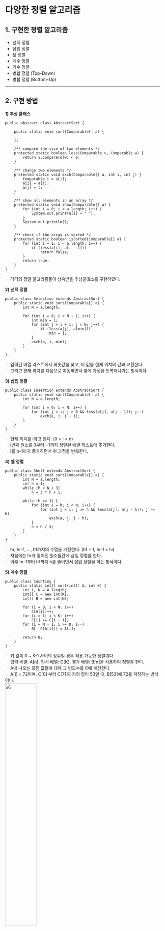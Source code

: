 # 다양한 정렬 알고리즘
## 1. 구현한 정렬 알고리즘
* 선택 정렬
* 삽입 정렬
* 쉘 정렬
* 계수 정렬
* 기수 정렬
* 병합 정렬 (Top-Down)
* 병합 정렬 (Bottom-Up)

-----
## 2. 구현 방법
**1) 추상 클래스**
```
public abstract class AbstractSort {

	public static void sort(Comparable[] a) {

	};

	/** compare the size of two elements */
	protected static boolean less(Comparable v, Comparable w) {
		return v.compareTo(w) < 0;
	}

	/** change two elements */
	protected static void exch(Comparable[] a, int i, int j) {
		Comparable t = a[i];
		a[i] = a[j];
		a[j] = t;
	}

	/** show all elements in an array */
	protected static void show(Comparable[] a) {
		for (int i = 0; i < a.length; i++) {
			System.out.print(a[i] + " ");
		}
		System.out.println();
	}

	/** check if the array is sorted */
	protected static boolean isSorted(Comparable[] a) {
		for (int i = 1; i < a.length; i++) {
			if (less(a[i], a[i - 1]))
				return false;
		}
		return true;
	}
}
```
ㆍ 각각의 정렬 알고리즘들이 상속받을 추상클래스를 구현하였다.   

**2) 선택 정렬**
```
public class Selection extends AbstractSort {
	public static void sort(Comparable[] a) {
		int N = a.length;

		for (int i = 0; i < N - 1; i++) {
			int min = i;
			for (int j = i + 1; j < N; j++) {
				if (less(a[j], a[min]))
					min = j;
			}
			exch(a, i, min);
		}
	}
}
```
ㆍ 입력된 배열 리스트에서 최솟값을 찾고, 이 값을 현재 위치의 값과 교환한다.  
ㆍ 그리고 현재 위치를 다음으로 이동하면서 앞에 과정을 반복해나가는 방식이다.

**3) 삽입 정렬**
```
public class Insertion extends AbstractSort {
	public static void sort(Comparable[] a) {
		int N = a.length;

		for (int i = 0; i < N; i++) {
			for (int j = i; j > 0 && less(a[j], a[j - 1]); j--)
				exch(a, j, j - 1);
		}
	}
}
```
ㆍ 현재 위치를 i라고 한다. (0 < i < n)   
ㆍ i번째 원소를 0부터 i-1까지 정렬된 배열 리스트에 추가한다.  
ㆍ i를 n-1까지 증가하면서 위 과정을 반복한다.  

**4) 쉘 정렬**
```
public class Shell extends AbstractSort {
	public static void sort(Comparable[] a) {
		int N = a.length;
		int h = 1;
		while (h < N / 3)
			h = 3 * h + 1;

		while (h >= 1) {
			for (int i = h; i < N; i++) {
				for (int j = i; j >= h && less(a[j], a[j - h]); j -= h)
					exch(a, j, j - h);
			}
			h = h / 3;
		}
	}
}
```
ㆍ hr, hr-1, ..., h1까지의 수열을 가정한다. (h1 = 1, hi-1 < hi)  
ㆍ 처음에는 hr개 떨어진 원소들간에 삽입 정렬을 한다.  
ㆍ 이후 hr-1부터 h1까지 h를 줄이면서 삽입 정렬을 하는 방식이다.  

**5) 계수 정렬**
```
public class Counting {
	public static int[] sort(int[] A, int K) {
		int i, N = A.length;
		int[] C = new int[K];
		int[] B = new int[N];

		for (i = 0; i < N; i++)
			C[A[i]]++;
		for (i = 1; i < K; i++)
			C[i] += C[i - 1];
		for (i = N - 1; i >= 0; i--)
			B[--C[A[i]]] = A[i];

		return B;
	}
}
```
ㆍ 키 값이 0 ~ K-1 사이의 정수일 경우 적용 가능한 정렬이다.  
ㆍ 입력 배열: A[n], 임시 배열: C[K], 결과 배열: B[n]을 사용하여 정렬을 한다.  
ㆍ A에 나오는 모든 값들에 대해 그 빈도수를 C에 계산한다.   
ㆍ A[i] = 72이며, C[0] 부터 C[71]까지의 합이 53일 때, B[53]에 72를 저장하는 방식이다.   
<img src="https://user-images.githubusercontent.com/61148914/87389119-1d69ae00-c5e1-11ea-9fed-ef019a0a2473.JPG" width="45%">   
ㆍ 계수 정렬이 동작하는 과정은 위 사진과 같다.   
   
**6) 기수 정렬**
```
public class Radix {
	public static void sort(int[] A) {
		int i, m = A[0];
		int exp = 1;
		int N = A.length;

		int[] B = new int[N];

		for (i = 1; i < N; i++)
			if (A[i] > m)
				m = A[i];

		while (m / exp > 0) {
			int[] C = new int[10];

			for (i = 0; i < N; i++)
				C[(A[i] / exp) % 10]++;
			for (i = 1; i < 10; i++)
				C[i] += C[i - 1];
			for (i = N - 1; i >= 0; i--)
				B[--C[(A[i] / exp) % 10]] = A[i];

			for (i = 0; i < N; i++)
				A[i] = B[i];

			exp *= 10;
		}
	}
}
```
ㆍ 낮은 자리수부터 비교하여 정렬하는 형태의 알고리즘이다.   
ㆍ 낮은 자리수의 정렬이 끝나면 높은 자리수 순서대로 위 과정을 반복한다.   

**7) 병합 정렬 (Top-Down)**
```
public class MergeTD extends AbstractSort {
	private static void merge(Comparable[] a, Comparable[] aux, int low, int middle, int high) {

		/** copy the contents of the a[] to the aux[] */
		for (int k = low; k <= high; k++)
			aux[k] = a[k];

		int i = low;
		int j = middle + 1;

		/** compare the aux[] and save the merged result back to the a[] */
		for (int k = low; k <= high; k++) {
			if (i > middle)
				a[k] = aux[j++];
			else if (j > high)
				a[k] = aux[i++];
			else if (less(aux[j], aux[i]))
				a[k] = aux[j++];
			else
				a[k] = aux[i++];
		}
	}

	public static void sort(Comparable[] a) {
		Comparable[] aux = new Comparable[a.length];
		sort(a, aux, 0, a.length - 1);
	}

	private static void sort(Comparable[] a, Comparable[] aux, int low, int high) {
		if (high <= low)
			return;

		int middle = low + (high - low) / 2;

		sort(a, aux, low, middle);
		sort(a, aux, middle + 1, high);
		merge(a, aux, low, middle, high);
	}
}
```
ㆍ 배열을 두 부분으로 분할한다.   
ㆍ 각 부분을 재귀적으로 정렬한다.   
ㆍ 두 부분을 병합하는 순으로 정렬이 이루어진다.   
<img src="https://user-images.githubusercontent.com/61148914/87500871-9d068400-c698-11ea-8aa7-608e099ec86f.JPG" width="50%">   
ㆍ Top-Down 병합 정렬의 동작 과정은 위 사진과 같다.   

**8) 병합 정렬 (Bottom-Up)**
```
public class MergeBU extends AbstractSort {
	private static void merge(Comparable[] in, Comparable[] out, int low, int middle, int high) {
		int i = low;
		int j = middle + 1;

		/** merge in[] and store in out[] */
		for (int k = low; k <= high; k++) {
			if (i > middle)
				out[k] = in[j++];
			else if (j > high)
				out[k] = in[i++];
			else if (less(in[j], in[i]))
				out[k] = in[j++];
			else
				out[k] = in[i++];
		}
	}

	public static void sort(Comparable[] a) {
		Comparable[] src = a;
		Comparable[] dst = new Comparable[a.length];
		Comparable[] tmp;

		int N = a.length;

		/** array size of the parts to be merged */
		for (int n = 1; n < N; n *= 2) {

			/** array position of the part to be merged */
			for (int i = 0; i < N; i += 2 * n)
				merge(src, dst, i, i + n - 1, Math.min(i + 2 * n - 1, N - 1));

			tmp = src;
			src = dst;
			dst = tmp;
		}
		if (src != a)
			System.arraycopy(src, 0, a, 0, N);
	}
}
```
ㆍ 배열에서 크기 1인 부분 즉, 배열내 원소 단위부터 병합을 한다.   
ㆍ 부분의 크기를 2, 4, 8, ... 로 증가하면서 위 과정을 반복한다.    
<img src="https://user-images.githubusercontent.com/61148914/87501113-40f02f80-c699-11ea-819b-598f1e1e9a7d.JPG" width="50%">   
ㆍ Bottom-UP 병합 정렬의 동작 과정은 위 사진과 같다.

-----
## 3. 참고 문헌 및 자료
* R.Sedgewick and K. Wayne, Algorithms (4th Ed.), Addison-Wesley.
* E. Horowitz, S. Sahni, S. Anderson-Freed, Fundamentals of Data Structures in C, Silicon Press, 2nd Edition.
